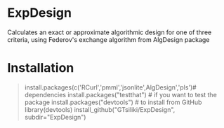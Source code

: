 # ExpDesign
Calculates an exact or approximate algorithmic design for one of three criteria, using Federov's exchange algorithm from AlgDesign package
# Installation
> install.packages(c('RCurl','pmml','jsonlite',AlgDesign','pls')# dependencies
> install.packages("testthat") # if you want to test the package
> install.packages("devtools") # to install from GitHub
> library(devtools)
> install_github("GTsiliki/ExpDesign", subdir="ExpDesign")

